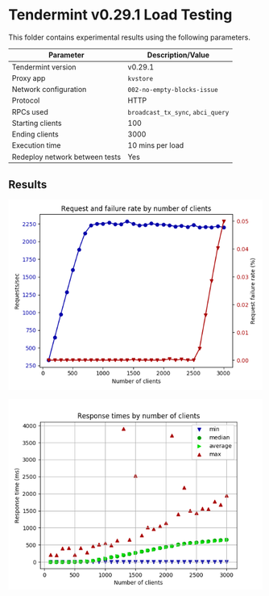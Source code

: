 # Tendermint v0.29.1 Load Testing

This folder contains experimental results using the following parameters.

| Parameter | Description/Value |
| --- | --- |
| Tendermint version | v0.29.1 |
| Proxy app | `kvstore` |
| Network configuration | `002-no-empty-blocks-issue` |
| Protocol | HTTP |
| RPCs used | `broadcast_tx_sync`, `abci_query` |
| Starting clients | 100 |
| Ending clients | 3000 |
| Execution time | 10 mins per load |
| Redeploy network between tests | Yes |

## Results

![Request and failure rate versus number of clients](./plots/request_rate.png)

![Response times versus number of clients](./plots/response_times.png)
